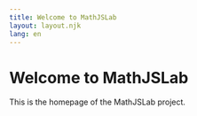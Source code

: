 ```yaml
---
title: Welcome to MathJSLab
layout: layout.njk
lang: en
---
```


# Welcome to MathJSLab

This is the homepage of the MathJSLab project.